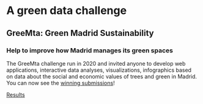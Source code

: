 
<h1 data-aos="fade-up">A green data challenge</h1>
<h2 data-aos="fade-up" data-aos-delay="400">GreeMta: Green Madrid Sustainability</h2>
<h3 data-aos="fade-up" data-aos-delay="400">Help to improve how Madrid manages its green spaces</h3>
<p data-aos="fade-up" data-aos-delay="400">
The GreeMta challenge run in 2020 and invited anyone to develop web applications, interactive data analyses, visualizations, infographics based on data about the social and economic values of trees and green in Madrid. You can now see the <a href="#results">winning submissions</a>!
</p>
<div data-aos="fade-up" data-aos-delay="800">
<a href="#results" class="btn-get-started scrollto">Results</a>
</div>